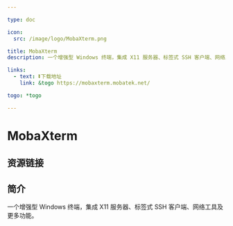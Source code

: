 ```yaml
---

type: doc

icon:
  src: /image/logo/MobaXterm.png

title: MobaXterm
description: 一个增强型 Windows 终端，集成 X11 服务器、标签式 SSH 客户端、网络工具及更多功能。

links:
  - text: ⏬下载地址
    link: &togo https://mobaxterm.mobatek.net/

togo: *togo

---
```


<ShowLogo />

# MobaXterm

<ShowBreadcrumb />

## 资源链接

<ShowLinks />

## 简介

一个增强型 Windows 终端，集成 X11 服务器、标签式 SSH 客户端、网络工具及更多功能。